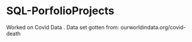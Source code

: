 # SQL-PorfolioProjects

Worked on Covid Data . Data set gotten from: ourworldindata.org/covid-death
